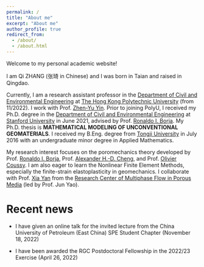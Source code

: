```yaml
---
permalink: /
title: "About me"
excerpt: "About me"
author_profile: true
redirect_from: 
  - /about/
  - /about.html
---
```


Welcome to my personal academic website!

I am Qi ZHANG (张琦 in Chinese) and I was born in Taian and raised in Qingdao.

Currently, I am a research assistant professor in the [Department of Civil and Environmental Engineering](https://www.polyu.edu.hk/cee/) at [The Hong Kong Polytechnic University](https://www.polyu.edu.hk/en/) (from 11/2022). I work with Prof. [Zhen-Yu Yin](https://www.polyu.edu.hk/cee/people/academic-staff/dr-zhen-yu-yin/). Prior to joining PolyU, I received my Ph.D. degree in the [Department of Civil and Environmental Engineering](https://cee.stanford.edu/) at [Stanford University](https://www.stanford.edu/) in June 2021, advised by Prof. [Ronaldo I. Borja](https://web.stanford.edu/~borja/). My Ph.D. thesis is **MATHEMATICAL MODELING OF UNCONVENTIONAL GEOMATERIALS**. I received my B.Eng. degree from [Tongji University](https://www.tongji.edu.cn/) in July 2016 with an undergraduate minor degree in Applied Mathematics.


My research interest focuses on the poromechanics theory developed by Prof. [Ronaldo I. Borja](https://web.stanford.edu/~borja/), Prof. [Alexander H.-D. Cheng](http://home.olemiss.edu/~acheng/), and Prof. [Olivier Coussy](https://doi.org/10.1002/nag.911). I am also eager to learn the Nonlinear Finite Element Methods, especially the finite-strain elastoplasticity in geomechanics. I collaborate with Prof. [Xia Yan](http://pe.upc.edu.cn/2019/1107/c14043a224742/page.htm) from the [Research Center of Multiphase Flow in Porous Media](http://oilcenter.pe.upc.edu.cn/main.htm) (led by Prof. Jun Yao).

Recent news
======

<!---

FA = First Author; CA = Corresponding Author

- (FA) Paper on anisotropic double porosity media and stabilized node-based smoothed finite element method (SNS-FEM) has been accepted for publication in *Computer Methods in Applied Mechanics and Engineering*. (September 18, 2022)

- (CA) Paper on roof water inrush study (wing crack initiation analytical solution and similar laboratory experiment) has been accepted for publication in *Engineering Failure Analysis*. (August 28, 2022)

- (FA) Paper on multiple porosity deformable media and multiphase flow has been accepted for publication in *Computers and Geotechnics*. (March 14, 2022)

--->

- I have given an online talk for the invited lecture from the China University of Petroleum (East China) SPE Student Chapter (November 18, 2022)

- I have been awarded the RGC Postdoctoral Fellowship in the 2022/23 Exercise (April 26, 2022)

<!---
<img src="../images/MMMiG.png" width="350"/> <img src="../images/Energies_SI.jpg" width="350"/>


![This is an image](../images/ICCES2023.png)

--->

<script type='text/javascript' id='clustrmaps' src='//cdn.clustrmaps.com/map_v2.js?cl=160c98&w=400&t=tt&d=Dpxdrc4AFLYPcA-vwWuwzCFnPW278vQEnjX3wtFIibY&co=ffffff&ct=000000&cmo=3acc3a&cmn=ff5353'></script>